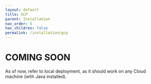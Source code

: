 ```yaml
---
layout: default
title: GCP
parent: Installation
nav_order: 5
has_children: false
permalink: /installation/gcp
---
```


# COMING SOON

As of now, refer to local deployment, as it should work on any Cloud machine (with Java installed).